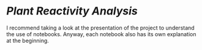 # *Plant Reactivity Analysis*
I recommend taking a look at the presentation of the project to understand the use of notebooks. Anyway, each notebook also has its own explanation at the beginning.
